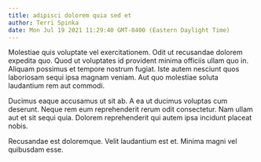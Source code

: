 ```yaml
---
title: adipisci dolorem quia sed et
author: Terri Spinka
date: Mon Jul 19 2021 11:29:40 GMT-0400 (Eastern Daylight Time)
---
```

Molestiae quis voluptate vel exercitationem. Odit ut recusandae dolorem expedita quo. Quod ut voluptates id provident minima officiis ullam quo in. Aliquam possimus et tempore nostrum fugiat. Iste autem nesciunt quos laboriosam sequi ipsa magnam veniam. Aut quo molestiae soluta laudantium rem aut commodi.

 Ducimus eaque accusamus ut sit ab. A ea ut ducimus voluptas cum deserunt. Neque rem eum reprehenderit rerum odit consectetur. Nam ullam aut et sit sequi quia. Dolorem reprehenderit qui autem ipsa incidunt placeat nobis.

 Recusandae est doloremque. Velit laudantium est et. Minima magni vel quibusdam esse.
